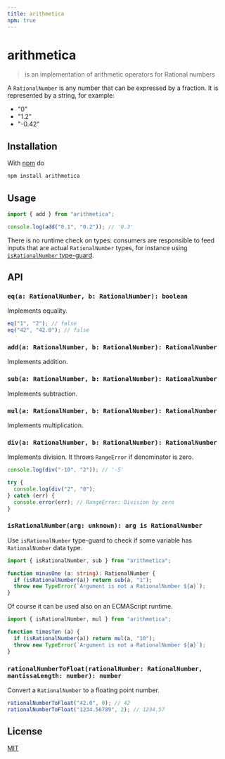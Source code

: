 ```yaml
---
title: arithmetica
npm: true
---
```

# arithmetica

> is an implementation of arithmetic operators for Rational numbers

A `RationalNumber` is any number that can be expressed by a fraction.
It is represented by a string, for example:

- "0"
- "1.2"
- "-0.42"

## Installation

With [npm](https://www.npmjs.com/) do

```sh
npm install arithmetica
```

## Usage

```js
import { add } from "arithmetica";

console.log(add("0.1", "0.2")); // '0.3'
```

There is no runtime check on types: consumers are responsible to feed inputs
that are actual `RationalNumber` types, for instance using
[`isRationalNumber` type-guard](#isrationalnumberarg-unknown-arg-is-rationalnumber).

## API

### `eq(a: RationalNumber, b: RationalNumber): boolean`

Implements equality.

```js
eq("1", "2"); // false
eq("42", "42.0"); // false
```

### `add(a: RationalNumber, b: RationalNumber): RationalNumber`

Implements addition.

### `sub(a: RationalNumber, b: RationalNumber): RationalNumber`

Implements subtraction.

### `mul(a: RationalNumber, b: RationalNumber): RationalNumber`

Implements multiplication.

### `div(a: RationalNumber, b: RationalNumber): RationalNumber`

Implements division. It throws `RangeError` if denominator is zero.

```js
console.log(div("-10", "2")); // '-5'

try {
  console.log(div("2", "0");
} catch (err) {
  console.error(err); // RangeError: Division by zero
}
```

### `isRationalNumber(arg: unknown): arg is RationalNumber`

Use `isRationalNumber` type-guard to check if some variable has `RationalNumber` data type.

```ts
import { isRationalNumber, sub } from "arithmetica";

function minusOne (a: string): RationalNumber {
  if (isRationalNumber(a)) return sub(a, "1");
  throw new TypeError(`Argument is not a RationalNumber ${a}`);
}
```

Of course it can be used also on an ECMAScript runtime.

```js
import { isRationalNumber, mul } from "arithmetica";

function timesTen (a) {
  if (isRationalNumber(a)) return mul(a, "10");
  throw new TypeError(`Argument is not a RationalNumber ${a}`);
}
```

### `rationalNumberToFloat(rationalNumber: RationalNumber, mantissaLength: number): number`

Convert a `RationalNumber` to a floating point number.

```js
rationalNumberToFloat("42.0", 0); // 42
rationalNumberToFloat("1234.56789", 2); // 1234.57
```

## License

[MIT](https://fibo.github.io/mit-license)


